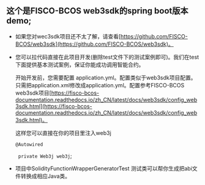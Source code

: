 ## 这个是FISCO-BCOS web3sdk的spring boot版本demo;

- 如果您对wec3sdk项目还不太了解，请查看[https://github.com/FISCO-BCOS/web3sdk](https://github.com/FISCO-BCOS/web3sdk)。

- 您可以拉代码直接在此项目开发(删除test文件下的测试案例即可)。我们在test下面提供基本测试案例，保证你能成功调用智能合约。

    开始开发前，您需要配置 application.yml。配置类似于web3sdk项目配置。只需把application.xml修改成application.yml。配置参考FISCO-BCOS web3sdk项目[https://fisco-bcos-documentation.readthedocs.io/zh_CN/latest/docs/web3sdk/config_web3sdk.html](https://fisco-bcos-documentation.readthedocs.io/zh_CN/latest/docs/web3sdk/config_web3sdk.html)。

    这样您可以直接在你的项目里注入web3j
 
    ```@Autowired```

    ``` private Web3j web3j```;

- 项目中SolidityFunctionWrapperGeneratorTest 测试类可以帮你生成把abi文件转换成相应Java类。
